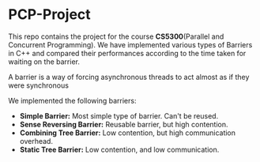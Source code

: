 # PCP-Project
This repo contains the project for the course **CS5300**(Parallel and Concurrent Programming). We have implemented various types of Barriers in C++ and compared their performances according to the time taken for waiting on the barrier.

A barrier is a way of forcing asynchronous threads to act almost as if they were synchronous

We implemented the following barriers:
* **Simple Barrier:** Most simple type of barrier. Can't be reused.
* **Sense Reversing Barrier:** Reusable barrier, but high contention.
* **Combining Tree Barrier:** Low contention, but high communication overhead.
* **Static Tree Barrier:** Low contention, and low communication.
